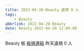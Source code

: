 ```yaml
---
title: 2022-04-20-Beauty 違規 0 人
tags:
    - Beauty
abbrlink: 2022-04-20-Beauty
date: Beauty-2022-04-20 12:00:00
---
```

Beauty 板 [板規連結](https://www.ptt.cc/bbs/Beauty/M.1630069980.A.84B.html)
昨天違規 0 人
